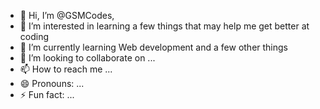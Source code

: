 - 👋 Hi, I’m @GSMCodes,
- 👀 I’m interested in learning a few things that may help me get better at coding
- 🌱 I’m currently learning Web development and a few other things
- 💞️ I’m looking to collaborate on ...
- 📫 How to reach me ...
- 😄 Pronouns: ...
- ⚡ Fun fact: ...

<!---
GSMCodes/GSMCodes is a ✨ special ✨ repository because its `README.md` (this file) appears on your GitHub profile.
You can click the Preview link to take a look at your changes.
--->
